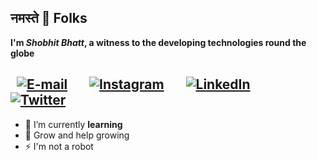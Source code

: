 ## नमस्ते 🙏 Folks

**I'm _Shobhit&nbsp;Bhatt_, a witness to the developing technologies round the globe**

&nbsp; [![E-mail](https://img.icons8.com/fluent/28/000000/apple-mail.png)](mailto:shobhit.bhatt.14@gmail.com) &nbsp; &nbsp; &nbsp;
[![Instagram](https://img.icons8.com/fluent/28/000000/instagram-new.png)](https://www.instagram.com/_shobhit_bhatt_) &nbsp; &nbsp; &nbsp;
[![LinkedIn](https://img.icons8.com/fluent/28/000000/linkedin.png)](https://www.linkedin.com/in/shobhit-bhatt) &nbsp; &nbsp; &nbsp;
[![Twitter](https://img.icons8.com/color/28/000000/twitter-squared.png)](https://twitter.com/shobhitbhatt_)
-----

- 🌱 I’m currently **learning**  
- 💬 Grow and help growing  
- ⚡ I'm not a robot
